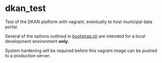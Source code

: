 # dkan_test

Test of the DKAN platform with vagrant, eventually to host municipal data portal.

Several of the options outlined in [bootstrap.sh](https://github.com/401ode/dkan_test/blob/master/.provision/bootstrap.sh) are intended for a local development environment **only.**

System hardening will be required before this vagrant image can be pushed to a production server. 

